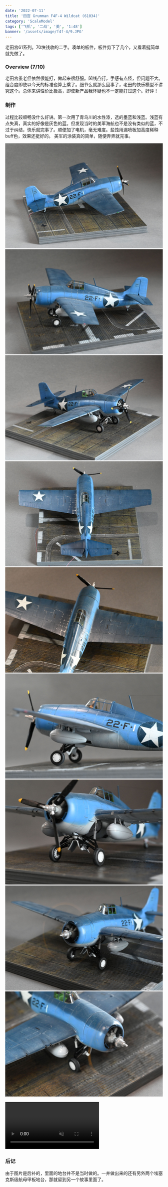 ```yaml
---
date: '2022-07-11'
title: '田宫 Grumman F4F-4 Wildcat (61034)'
category: 'ScaleModel'
tags: ['飞机', '二战', '美', '1:48']
banner: '/assets/image/f4f-4/9.JPG'
---
```


老田宫61系列。70块钱收的二手。凑单的板件，板件剪下了几个，又看着挺简单就先做了。

### Overview (7/10)

老田宫虽老但依然很能打，做起来很舒服。凹线凸钉，手感有点怪，但问题不大。组合度即使以今天的标准也算上乘了。细节么就那么回事了，老田的快乐模型不讲究这个。总体来讲性价比极高，即使新产品我怀疑也不一定能打过这个。好评！

### 制作

过程比较顺畅没什么好讲。第一次用了青鸟川的水性漆，选的墨蓝和浅蓝。浅蓝有点失真，真实的好像是灰色的蓝。但发现当时的美军海航也不是没有类似的蓝，不过于纠结，快乐就完事了。顺便加了电机，毫无难度。盐蚀用漏喷板加高度稀释buff色，效果还挺好的。
美军的涂装真的简单，随便弄弄就完事。

![box](/assets/image/f4f-4/1.JPG)
![box](/assets/image/f4f-4/2.JPG)
![box](/assets/image/f4f-4/3.JPG)
![box](/assets/image/f4f-4/4.JPG)
![box](/assets/image/f4f-4/5.JPG)
![box](/assets/image/f4f-4/6.JPG)
![box](/assets/image/f4f-4/7.JPG)
![box](/assets/image/f4f-4/8.JPG)
![box](/assets/image/f4f-4/9.JPG)

<video src="/assets/image/f4f-4/f4f.mp4" controls autoplay muted loop></video>

### 后记

由于图片是后补的，里面的地台并不是当时做的。一并做出来的还有另外两个埃塞克斯级航母甲板地台，那就留到另一个故事里面了。
